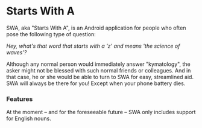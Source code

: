# Starts With A
SWA, aka "Starts With A", is an Android application for people who often pose the following type of question:

_Hey, what's that word that starts with a 'z' and means 'the science of waves'?_

Although any normal person would immediately answer "kymatology", the asker might not be blessed with such normal friends or colleagues. And in that case, he or she would be able to turn to SWA for easy, streamlined aid. SWA will always be there for you! Except when your phone battery dies.

### Features
At the moment – and for the foreseeable future – SWA only includes support for English nouns.
